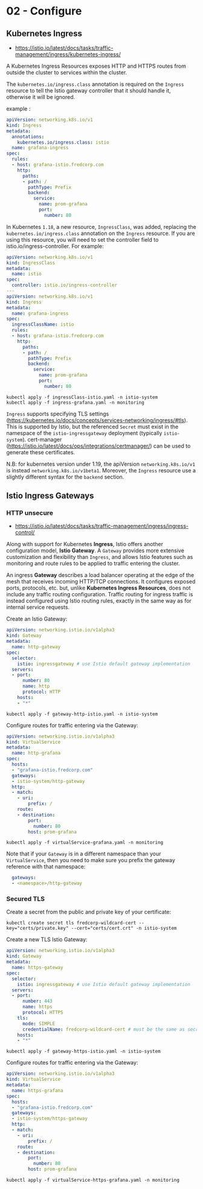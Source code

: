 # 02 - Configure
## Kubernetes Ingress

- https://istio.io/latest/docs/tasks/traffic-management/ingress/kubernetes-ingress/

A Kubernetes Ingress Resources exposes HTTP and HTTPS routes from outside the cluster to services within the cluster.

The `kubernetes.io/ingress.class` annotation is required on the `Ingress` resource to tell the Istio gateway controller that it should handle it, otherwise it will be ignored.

example :
```yaml
apiVersion: networking.k8s.io/v1
kind: Ingress
metadata:
  annotations:
    kubernetes.io/ingress.class: istio
  name: grafana-ingress
spec:
  rules:
  - host: grafana-istio.fredcorp.com
    http:
      paths:
      - path: /
        pathType: Prefix
        backend:
          service:
            name: prom-grafana
            port:
              number: 80
```

In Kubernetes `1.18`, a new resource, `IngressClass`, was added, replacing the `kubernetes.io/ingress.class` annotation on the `Ingress` resource. If you are using this resource, you will need to set the controller field to istio.io/ingress-controller. For example:


```yaml
apiVersion: networking.k8s.io/v1
kind: IngressClass
metadata:
  name: istio
spec:
  controller: istio.io/ingress-controller
---
apiVersion: networking.k8s.io/v1
kind: Ingress
metadata:
  name: grafana-ingress
spec:
  ingressClassName: istio
  rules:
  - host: grafana-istio.fredcorp.com
    http:
      paths:
      - path: /
        pathType: Prefix
        backend:
          service:
            name: prom-grafana
            port:
              number: 80
```

```
kubectl apply -f ingressClass-istio.yaml -n istio-system
kubectl apply -f ingress-grafana.yaml -n monitoring
```

`Ingress` supports specifying TLS settings (https://kubernetes.io/docs/concepts/services-networking/ingress/#tls). This is supported by Istio, but the referenced `Secret` must exist in the namespace of the `istio-ingressgateway` deployment (typically `istio-system`). cert-manager (https://istio.io/latest/docs/ops/integrations/certmanager/) can be used to generate these certificates.

N.B: for kubernetes version under 1.19, the apiVersion `networking.k8s.io/v1` is instead `networking.k8s.io/v1beta1`. Moreover, the `Ingress` resource use a slightly different syntax for the `backend` section.

## Istio Ingress Gateways
### HTTP unsecure

- https://istio.io/latest/docs/tasks/traffic-management/ingress/ingress-control/

Along with support for Kubernetes **Ingress**, Istio offers another configuration model, **Istio Gateway**. A `Gateway` provides more extensive customization and flexibility than `Ingress`, and allows Istio features such as monitoring and route rules to be applied to traffic entering the cluster.

An ingress **Gateway** describes a load balancer operating at the edge of the mesh that receives incoming HTTP/TCP connections. It configures exposed ports, protocols, etc. but, unlike **Kubernetes Ingress Resources**, does not include any traffic routing configuration. Traffic routing for ingress traffic is instead configured using Istio routing rules, exactly in the same way as for internal service requests.

Create an Istio Gateway:

```yaml
apiVersion: networking.istio.io/v1alpha3
kind: Gateway
metadata:
  name: http-gateway
spec:
  selector:
    istio: ingressgateway # use Istio default gateway implementation
  servers:
  - port:
      number: 80
      name: http
      protocol: HTTP
    hosts:
    - "*"
```

```
kubectl apply -f gateway-http-istio.yaml -n istio-system
```

Configure routes for traffic entering via the Gateway:

```yaml
apiVersion: networking.istio.io/v1alpha3
kind: VirtualService
metadata:
  name: http-grafana
spec:
  hosts:
  - "grafana-istio.fredcorp.com"
  gateways:
  - istio-system/http-gateway
  http:
  - match:
    - uri:
        prefix: /
    route:
    - destination:
        port:
          number: 80
        host: prom-grafana
```

```
kubectl apply -f virtualService-grafana.yaml -n monitoring
```

Note that if your `Gateway` is in a different namespace than your `VirtualService`, then you need to make sure you prefix the gateway reference with that namespace:

```yaml
  gateways:
  - <namespace>/http-gateway
```

### Secured TLS

Create a secret from the public and private key of your certificate:
```
kubectl create secret tls fredcorp-wildcard-cert --key="certs/private.key" --cert="certs/cert.crt" -n istio-system
```

Create a new TLS Istio Gateway:
```yaml
apiVersion: networking.istio.io/v1alpha3
kind: Gateway
metadata:
  name: https-gateway
spec:
  selector:
    istio: ingressgateway # use Istio default gateway implementation
  servers:
  - port:
      number: 443
      name: https
      protocol: HTTPS
    tls:
      mode: SIMPLE
      credentialName: fredcorp-wildcard-cert # must be the same as secret
    hosts:
    - "*"
```

```
kubectl apply -f gateway-https-istio.yaml -n istio-system
```

Configure routes for traffic entering via the Gateway:
```yaml
apiVersion: networking.istio.io/v1alpha3
kind: VirtualService
metadata:
  name: https-grafana
spec:
  hosts:
  - "grafana-istio.fredcorp.com"
  gateways:
  - istio-system/https-gateway
  http:
  - match:
    - uri:
        prefix: /
    route:
    - destination:
        port:
          number: 80
        host: prom-grafana
```

```
kubectl apply -f virtualService-https-grafana.yaml -n monitoring
```